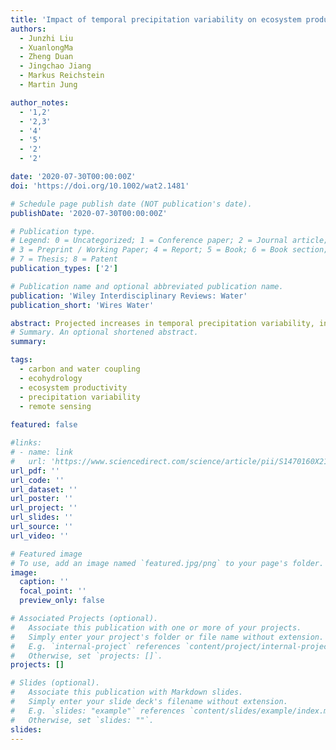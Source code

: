 ```yaml
---
title: 'Impact of temporal precipitation variability on ecosystem productivity'
authors:
  - Junzhi Liu
  - XuanlongMa
  - Zheng Duan
  - Jingchao Jiang
  - Markus Reichstein
  - Martin Jung

author_notes:
  - '1,2'
  - '2,3'
  - '4'
  - '5'
  - '2'
  - '2'

date: '2020-07-30T00:00:00Z'
doi: 'https://doi.org/10.1002/wat2.1481'

# Schedule page publish date (NOT publication's date).
publishDate: '2020-07-30T00:00:00Z'

# Publication type.
# Legend: 0 = Uncategorized; 1 = Conference paper; 2 = Journal article;
# 3 = Preprint / Working Paper; 4 = Report; 5 = Book; 6 = Book section;
# 7 = Thesis; 8 = Patent
publication_types: ['2']

# Publication name and optional abbreviated publication name.
publication: 'Wiley Interdisciplinary Reviews: Water'
publication_short: 'Wires Water'

abstract: Projected increases in temporal precipitation variability, including intra-annual and interannual variability, will likely have important impacts on terrestrial ecosystem productivity. The direction and magnitude of these impacts and how they vary across biomes, however, remain largely uncertain. Here, we review published literature that investigated the effect of different characteristics of temporal precipitation variability on vegetation productivity. We first reviewed commonly used methods, including manipulation experiments, process-based modeling, and data-driven analysis, and further discussed their strengths and limitations. Then, we summarized state-of-the-art research on this topic by categorizing the results based on the characteristics of temporal precipitation variability. Given the same amount of growing season precipitation, a more extreme precipitation regime, characterized as fewer but larger precipitation events, tends to have a negative impact on vegetation productivity of most ecosystems except xeric grasslands and wet-cold forests. Precipitation in the early growing season was found to be particularly important to vegetation productivity. Greater interannual precipitation variability tends to decrease vegetation productivity, but the reported patterns are complex, as both concave-up and concave-down precipitation-productivity relations were found. Despite the progress made so far, critical challenges and knowledge gaps remain, such as the global-scale impacts across different biomes, the role of biological adaption, and the contribution of individual precipitation events. Future research needs to combine manipulation experiments across a broad spectrum of ecosystem types and environmental gradients with model-data integration strategies to disentangle the interactions between abiotic and biotic factors controlling vegetation responses to precipitation variability.
# Summary. An optional shortened abstract.
summary: 

tags:
  - carbon and water coupling
  - ecohydrology
  - ecosystem productivity
  - precipitation variability
  - remote sensing
  
featured: false

#links:
# - name: link
#   url: 'https://www.sciencedirect.com/science/article/pii/S1470160X21006658'
url_pdf: ''
url_code: ''
url_dataset: ''
url_poster: ''
url_project: ''
url_slides: ''
url_source: ''
url_video: ''

# Featured image
# To use, add an image named `featured.jpg/png` to your page's folder.
image:
  caption: ''
  focal_point: ''
  preview_only: false

# Associated Projects (optional).
#   Associate this publication with one or more of your projects.
#   Simply enter your project's folder or file name without extension.
#   E.g. `internal-project` references `content/project/internal-project/index.md`.
#   Otherwise, set `projects: []`.
projects: []

# Slides (optional).
#   Associate this publication with Markdown slides.
#   Simply enter your slide deck's filename without extension.
#   E.g. `slides: "example"` references `content/slides/example/index.md`.
#   Otherwise, set `slides: ""`.
slides:
---
```


